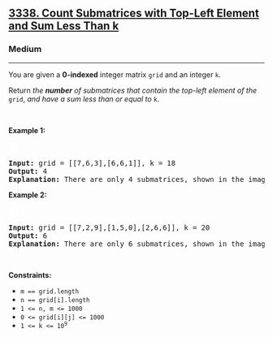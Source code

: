 <h2><a href="https://leetcode.com/problems/count-submatrices-with-top-left-element-and-sum-less-than-k">3338. Count Submatrices with Top-Left Element and Sum Less Than k</a></h2><h3>Medium</h3><hr><p>You are given a <strong>0-indexed</strong> integer matrix <code>grid</code> and an integer <code>k</code>.</p>

<p>Return <em>the <strong>number</strong> of <span data-keyword="submatrix">submatrices</span> that contain the top-left element of the</em> <code>grid</code>, <em>and have a sum less than or equal to </em><code>k</code>.</p>

<p>&nbsp;</p>
<p><strong class="example">Example 1:</strong></p>
<img alt="" src="https://assets.leetcode.com/uploads/2024/01/01/example1.png" style="padding: 10px; background: #fff; border-radius: .5rem;" />
<pre>
<strong>Input:</strong> grid = [[7,6,3],[6,6,1]], k = 18
<strong>Output:</strong> 4
<strong>Explanation:</strong> There are only 4 submatrices, shown in the image above, that contain the top-left element of grid, and have a sum less than or equal to 18.</pre>

<p><strong class="example">Example 2:</strong></p>
<img alt="" src="https://assets.leetcode.com/uploads/2024/01/01/example21.png" style="padding: 10px; background: #fff; border-radius: .5rem;" />
<pre>
<strong>Input:</strong> grid = [[7,2,9],[1,5,0],[2,6,6]], k = 20
<strong>Output:</strong> 6
<strong>Explanation:</strong> There are only 6 submatrices, shown in the image above, that contain the top-left element of grid, and have a sum less than or equal to 20.
</pre>

<p>&nbsp;</p>
<p><strong>Constraints:</strong></p>

<ul>
	<li><code>m == grid.length </code></li>
	<li><code>n == grid[i].length</code></li>
	<li><code>1 &lt;= n, m &lt;= 1000 </code></li>
	<li><code>0 &lt;= grid[i][j] &lt;= 1000</code></li>
	<li><code>1 &lt;= k &lt;= 10<sup>9</sup></code></li>
</ul>
